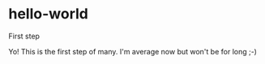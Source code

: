 # hello-world
First step

Yo! This is the first step of many. I'm average now but won't be for long ;-)
